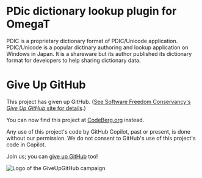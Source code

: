 # PDic dictionary lookup plugin for OmegaT

PDIC is a proprietary dictionary format of PDIC/Unicode application.
PDIC/Unicode is a popular dictinary authoring and lookup application on Windows in Japan.
It is a shareware but its author published its dictionary format for developers to help sharing dictionary data. 


# Give Up GitHub

This project has given up GitHub.  ([See Software Freedom Conservancy's *Give Up  GitHub* site for details](https://GiveUpGitHub.org).)

You can now find this project at [CodeBerg.org](https://codeberg.org/miurahr/omegat-pdic/) instead.

Any use of this project's code by GitHub Copilot, past or present, is done without our permission.  We do not consent to GitHub's use of this project's code in Copilot.

Join us; you can [give up GitHub](https://GiveUpGitHub.org) too!

![Logo of the GiveUpGitHub campaign](https://sfconservancy.org/img/GiveUpGitHub.png)
